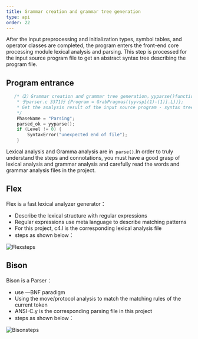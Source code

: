 ```yaml
---
title: Grammar creation and grammar tree generation
type: api
order: 22
---
```


After the input preprocessing and initialization types, symbol tables, and operator classes are completed, the program enters the front-end core processing module lexical analysis and parsing. This step is processed for the input source program file to get an abstract syntax tree describing the program file.

## Program entrance

```c++
   /*（2）Grammar creation and grammar tree generation，yyparse()function is an internal call parser
	* 于parser.c 3371行 {Program = GrabPragmas((yyvsp[(1)-(1)].L))};
	* Get the analysis result of the input source program - syntax tree，store in list *program
	*/
    PhaseName = "Parsing";
    parsed_ok = yyparse(); 
    if (Level != 0) {
		SyntaxError("unexpected end of file");
    }

```
Lexical analysis and Gramma analysis are in` parse()`.In order to truly understand the steps and connotations, you must have a good grasp of lexical analysis and grammar analysis and carefully read the words and grammar analysis files in the project.

## Flex

Flex is a fast lexical analyzer generator：
-  	Describe the lexical structure with regular expressions
-  	Regular expressions use meta language to describe matching patterns
-  	For this project, c4.l is the corresponding lexical analysis file
-  	steps as shown below：

![Flexsteps](/img/Flexsteps.jpg)

## Bison
Bison is a Parser：
- 	use —BNF paradigm
- 	Using the move/protocol analysis to match the matching rules of the current token
- 	ANSI-C.y is the corresponding parsing file in this project
- 	steps as shown below：

![Bisonsteps](/img/Bisonsteps.jpg)